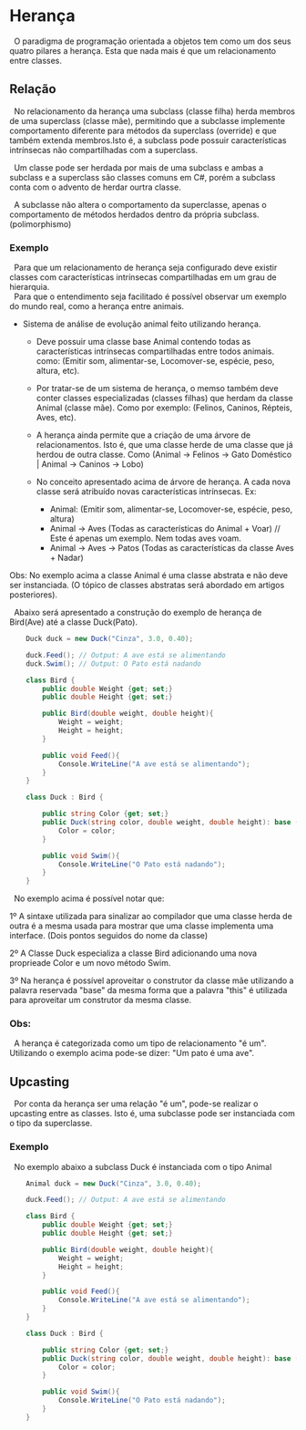 # Herança

&nbsp; O paradigma de programação orientada a objetos tem como um dos seus quatro pilares a herança. Esta que nada mais é que um relacionamento entre classes. 

## Relação

&nbsp; No relacionamento da herança uma subclass (classe filha) herda membros de uma superclass (classe mãe), permitindo que a subclasse implemente comportamento diferente para métodos da superclass (override) e que também extenda membros.Isto é, a subclass pode possuir características intrínsecas não compartilhadas com a superclass.

&nbsp; Um classe pode ser herdada por mais de uma subclass e ambas a subclass e a superclass são classes comuns em C#, porém a subclass conta com o advento de herdar ourtra classe.

&nbsp; A subclasse não altera o comportamento da superclasse, apenas o comportamento de métodos herdados dentro da própria subclass.(polimorphismo)

### Exemplo

&nbsp; Para que um relacionamento de herança seja configurado deve existir classes com características intrínsecas compartilhadas em um grau de hierarquia.<br>
&nbsp; Para que o entendimento seja facilitado é possível observar um exemplo do mundo real, como a herança entre animais. 

- Sistema de análise de evolução animal feito utilizando herança.

    - Deve possuir uma classe base Animal contendo todas as características intrínsecas compartilhadas entre todos animais. como: (Emitir som, alimentar-se, Locomover-se, espécie, peso, altura, etc).

    - Por tratar-se de um sistema de herança, o memso também deve conter classes especializadas (classes filhas) que herdam da classe Animal (classe mãe). Como por exemplo: (Felinos, Caninos, Répteis, Aves, etc).

    - A herança ainda permite que a criação de uma árvore de relacionamentos. Isto é, que uma classe herde de uma classe que já herdou de outra classe. Como (Animal -> Felinos -> Gato Doméstico | Animal -> Caninos -> Lobo)

    - No conceito apresentado acima de árvore de herança. A cada nova classe será atribuído novas características intrínsecas. Ex:
        * Animal:  (Emitir som, alimentar-se, Locomover-se, espécie, peso, altura)
        * Animal -> Aves (Todas as características do Animal + Voar) // Este é apenas um exemplo. Nem todas aves voam.
        * Animal -> Aves -> Patos (Todas as características da classe Aves + Nadar)

Obs: No exemplo acima a classe Animal é uma classe abstrata e não deve ser instanciada. (O tópico de classes abstratas será abordado em artigos posteriores).

&nbsp; Abaixo será apresentado a construção do exemplo de herança de Bird(Ave) até a classe Duck(Pato).

```csharp
    Duck duck = new Duck("Cinza", 3.0, 0.40);

    duck.Feed(); // Output: A ave está se alimentando
    duck.Swim(); // Output: O Pato está nadando

    class Bird {
        public double Weight {get; set;}
        public double Height {get; set;}

        public Bird(double weight, double height){
            Weight = weight;
            Height = height;
        }

        public void Feed(){
            Console.WriteLine("A ave está se alimentando");
        } 
    }

    class Duck : Bird {

        public string Color {get; set;}
        public Duck(string color, double weight, double height): base (weight, height) {
            Color = color;
        }

        public void Swim(){
            Console.WriteLine("O Pato está nadando");
        }
    }
```

&nbsp; No exemplo acima é possível notar que:

1º A sintaxe utilizada para sinalizar ao compilador que uma classe herda de outra é a mesma usada para mostrar que uma classe implementa uma interface. (Dois pontos seguidos do nome da classe)

2º A Classe Duck especializa a classe Bird adicionando uma nova proprieade Color e um novo método Swim.

3º Na herança é possível aproveitar o construtor da classe mãe utilizando a palavra reservada "base" da mesma forma que a palavra "this" é utilizada para aproveitar um construtor da mesma classe.

### Obs:

&nbsp; A herança é categorizada como um tipo de relacionamento "é um". Utilizando o exemplo acima pode-se dizer: "Um pato é uma ave".

## Upcasting

&nbsp; Por conta da herança ser uma relação "é um", pode-se realizar o upcasting entre as classes. Isto é, uma subclasse pode ser instanciada com o tipo da superclasse.

### Exemplo

&nbsp; No exemplo abaixo a subclass Duck é instanciada com o tipo Animal


```csharp
    Animal duck = new Duck("Cinza", 3.0, 0.40);

    duck.Feed(); // Output: A ave está se alimentando

    class Bird {
        public double Weight {get; set;}
        public double Height {get; set;}

        public Bird(double weight, double height){
            Weight = weight;
            Height = height;
        }

        public void Feed(){
            Console.WriteLine("A ave está se alimentando");
        } 
    }

    class Duck : Bird {

        public string Color {get; set;}
        public Duck(string color, double weight, double height): base (weight, height) {
            Color = color;
        }

        public void Swim(){
            Console.WriteLine("O Pato está nadando");
        }
    }
```
